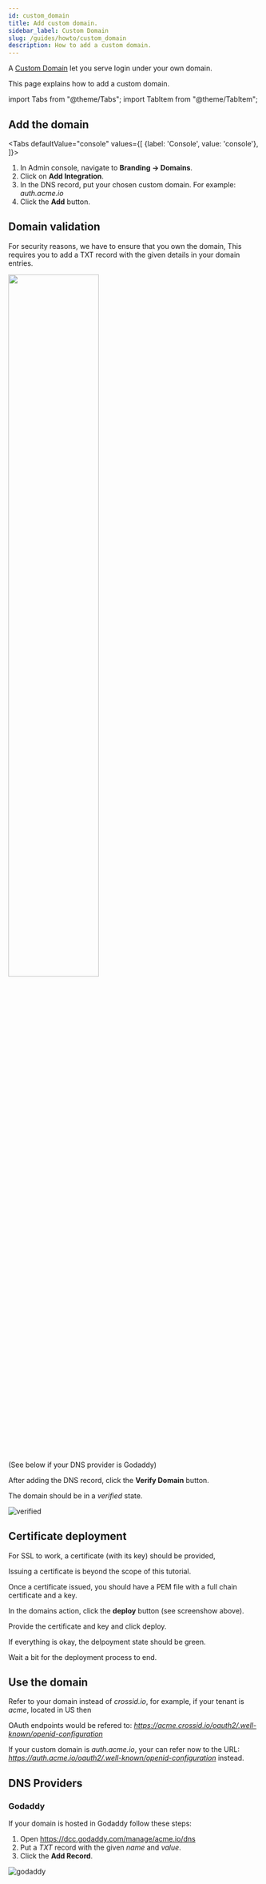 ```yaml
---
id: custom_domain
title: Add custom domain.
sidebar_label: Custom Domain
slug: /guides/howto/custom_domain
description: How to add a custom domain.
---
```


A [Custom Domain](/docs/concepts/custom-domain) let you serve login under your own domain.

This page explains how to add a custom domain.

import Tabs from "@theme/Tabs";
import TabItem from "@theme/TabItem";

## Add the domain

<Tabs
defaultValue="console"
values={[
{label: 'Console', value: 'console'},
]}>
<TabItem value="console">

1. In Admin console, navigate to **Branding &rarr; Domains**.
1. Click on **Add Integration**.
1. In the DNS record, put your chosen custom domain.
   For example: _auth.acme.io_
1. Click the **Add** button.

</TabItem>
</Tabs>

## Domain validation

For security reasons, we have to ensure that you own the domain,
This requires you to add a TXT record with the given details in your domain entries.

<img src="/img/howto/customdomain_dns_record.png" width="60%"/><br/><br/>

(See below if your DNS provider is Godaddy)

After adding the DNS record, click the **Verify Domain** button.

The domain should be in a _verified_ state.

![verified](/img/howto/customdomain_verified.png)

## Certificate deployment

For SSL to work, a certificate (with its key) should be provided,

Issuing a certificate is beyond the scope of this tutorial.

Once a certificate issued, you should have a PEM file with a full chain certificate and a key.

In the domains action, click the **deploy** button (see screenshow above).

Provide the certificate and key and click deploy.

If everything is okay, the delpoyment state should be green.

Wait a bit for the deployment process to end.

## Use the domain

Refer to your domain instead of _crossid.io_, for example, if your tenant is _acme_, located in US then

OAuth endpoints would be refered to: _https://acme.crossid.io/oauth2/.well-known/openid-configuration_

If your custom domain is _auth.acme.io_, your can refer now to the URL: _https://auth.acme.io/oauth2/.well-known/openid-configuration_ instead.

## DNS Providers

### Godaddy

If your domain is hosted in Godaddy follow these steps:

1. Open https://dcc.godaddy.com/manage/acme.io/dns
1. Put a _TXT_ record with the given _name_ and _value_.
1. Click the **Add Record**.

![godaddy](/img/howto/customdomain_godaddy.png)
